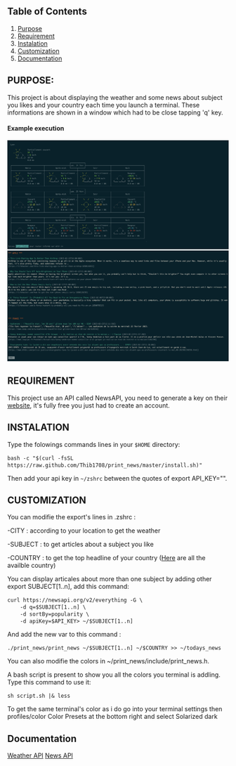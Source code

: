 ## Table of Contents

1. [Purpose](#purpose)
1. [Requirement](#requirement)
2. [Instalation](#instalation)
3. [Customization](#customization)
4. [Documentation](#documentation)

## PURPOSE:

This project is about displaying the weather and some news about subject you likes and your country each time you launch a terminal.
These informations are shown in a window which had to be close tapping 'q' key.

#### Example execution

![Example weather](assets/weather.png)
![Example news](assets/news.png)

## REQUIREMENT
This project use an API called NewsAPI, you need to generate a key on their [website](https://newsapi.org), it's fully free you just had to create an account.

## INSTALATION

Type the folowings commands lines in your ```$HOME``` directory:

```
bash -c "$(curl -fsSL https://raw.github.com/Thib1708/print_news/master/install.sh)"
```
Then add your api key in ```~/zshrc``` between the quotes of export API_KEY="".

## CUSTOMIZATION

You can modifie the export's lines in .zshrc :

-CITY : according to your location to get the weather

-SUBJECT : to get articles about a subject you like

-COUNTRY : to get the top headline of your country
([Here](assets/country.txt) are all the availble country)

You can display articales about more than one subject by adding other export SUBJECT[1..n], add this command:
```
curl https://newsapi.org/v2/everything -G \
    -d q=$SUBJECT[1..n] \
    -d sortBy=popularity \
    -d apiKey=$API_KEY> ~/$SUBJECT[1..n]
```
And add the new var to this command :
```
./print_news/print_news ~/$SUBJECT[1..n] ~/$COUNTRY >> ~/todays_news
```

You can also modifie the colors in ~/print_news/include/print_news.h.

A bash script is present to show you all the colors you terminal is addling. Type this command to use it:
```
sh script.sh |& less
```
To get the same terminal's color as i do go into your terminal settings then profiles/color Color Presets at the bottom right and select Solarized dark

## Documentation

[Weather API](https://github.com/chubin/wttr.in)
[News API](https://newsapi.org/docs)

